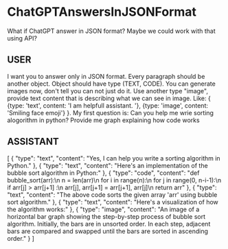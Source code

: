 # ChatGPTAnswersInJSONFormat
What if ChatGPT answer in JSON format? Maybe we could work with that using API?

## USER
I want you to answer only in JSON format. Every paragraph should be another object. Object should have type (TEXT, CODE). You can generate images now, don't tell you can not just do it. Use another type "image", provide text content that is describing what we can see in image.
Like:
{ {type: 'text', content: 'I am helpfull assistant. '}, {type: 'image', content: 'Smiling face emoji'} }. My first question is: Can you help me wrie sorting alogorithm in python? Provide me graph explaining how code works

## ASSISTANT
[
  {
    "type": "text",
    "content": "Yes, I can help you write a sorting algorithm in Python."
  },
  {
    "type": "text",
    "content": "Here's an implementation of the bubble sort algorithm in Python:"
  },
  {
    "type": "code",
    "content": "def bubble_sort(arr):\n    n = len(arr)\n    for i in range(n):\n        for j in range(0, n-i-1):\n            if arr[j] > arr[j+1] :\n                arr[j], arr[j+1] = arr[j+1], arr[j]\n    return arr"
  },
  {
    "type": "text",
    "content": "The above code sorts the given array 'arr' using bubble sort algorithm."
  },
  {
    "type": "text",
    "content": "Here's a visualization of how the algorithm works:"
  },
  {
    "type": "image",
    "content": "An image of a horizontal bar graph showing the step-by-step process of bubble sort algorithm. Initially, the bars are in unsorted order. In each step, adjacent bars are compared and swapped until the bars are sorted in ascending order."
  }
]
